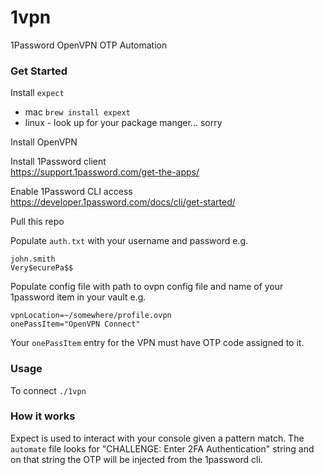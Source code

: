 # 1vpn 
1Password OpenVPN OTP Automation

### Get Started
Install `expect`
- mac `brew install expext`
- linux - look up for your package manger... sorry

Install OpenVPN

Install 1Password client <br>
https://support.1password.com/get-the-apps/

Enable 1Password CLI access <br> https://developer.1password.com/docs/cli/get-started/ <br>

Pull this repo

Populate `auth.txt` with your username and password e.g. 
```
john.smith
Very$ecurePa$$
```
Populate config file with path to ovpn config file and name of your 1password item in your vault
e.g.
```
vpnLocation=~/somewhere/profile.ovpn
onePassItem="OpenVPN Connect"
```


Your `onePassItem` entry for the VPN must have OTP code assigned to it.

### Usage
To connect `./1vpn`

### How it works
Expect is used to interact with your console given a pattern match. The `automate` file looks for "CHALLENGE: Enter 2FA Authentication" string and on that string the OTP will be injected from the 1password cli.
